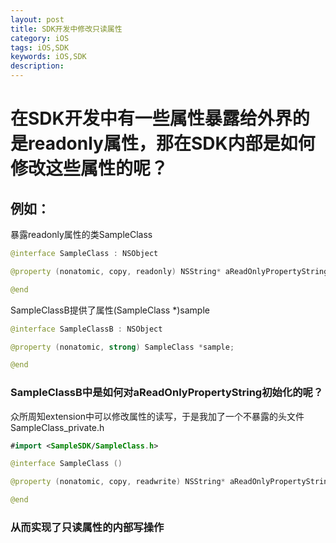```yaml
---
layout: post
title: SDK开发中修改只读属性
category: iOS
tags: iOS,SDK
keywords: iOS,SDK
description:
---
```



# 在SDK开发中有一些属性暴露给外界的是readonly属性，那在SDK内部是如何修改这些属性的呢？

## 例如：
暴露readonly属性的类SampleClass
```swift
@interface SampleClass : NSObject

@property (nonatomic, copy, readonly) NSString* aReadOnlyPropertyString;

@end
```

SampleClassB提供了属性(SampleClass *)sample
```swift
@interface SampleClassB : NSObject

@property (nonatomic, strong) SampleClass *sample;

@end
```

### SampleClassB中是如何对aReadOnlyPropertyString初始化的呢？
众所周知extension中可以修改属性的读写，于是我加了一个不暴露的头文件SampleClass_private.h
```swift
#import <SampleSDK/SampleClass.h>

@interface SampleClass ()

@property (nonatomic, copy, readwrite) NSString* aReadOnlyPropertyString;

@end

```

### 从而实现了只读属性的内部写操作
